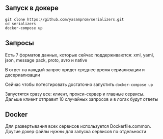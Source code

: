 ## Запуск в докере
```
git clone https://github.com/yasamprom/serializers.git
cd serializers
docker-compose up
```

## Запросы
Есть 7 форматов данных, которые сейчас поддерживаются: xml, yaml, json, message pack, proto, avro и native

В ответ на каждый запрос придет среднее время сериализации и десериализации

Сейчас чтобы потестировать достаточно запустить ``docker-compose up``

Запустятся сразу все: клиент, прокси-сервер и главные сервисы. Дальше клиент отправит
10 случайных запросов и в логах будут ответы

## Docker
Для развертывания всех сервисов используется Dockerfile.common. Доугие докер файлы нужны для запуска сервисов по отдельности